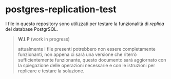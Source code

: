 # postgres-replication-test

I file in questo repository sono utilizzati per testare la funzionalità di _replica_ del database PostgrSQL.

> **W.I.P** (work in progress)
> 
> attualmente i file presenti potrebbero non essere completamente funzionanti, 
> non appena ci sarà una versione che riterrò sufficientemente funzionante, questo documento sarà
> aggiornato con la spiegazione delle operazioni necessarie e con
> le istruzioni per replicare e testare la soluzione.


